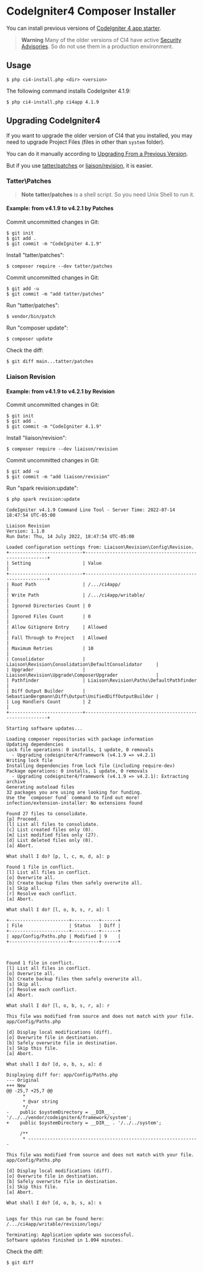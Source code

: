 # CodeIgniter4 Composer Installer

You can install previous versions of [CodeIgniter 4 app starter](https://github.com/codeigniter4/appstarter).

> **Warning**
> Many of the older versions of CI4 have active [Security Advisories](https://github.com/codeigniter4/CodeIgniter4/security/advisories). So do not use them in a production environment.

## Usage

```console
$ php ci4-install.php <dir> <version>
```

The following command installs CodeIgniter 4.1.9:
```console
$ php ci4-install.php ci4app 4.1.9
```

## Upgrading CodeIgniter4

If you want to upgrade the older version of CI4 that you installed, you may need to upgrade Project Files (files in other than `system` folder).

You can do it manually according to [Upgrading From a Previous Version](https://codeigniter4.github.io/CodeIgniter4/installation/upgrading.html).

But if you use [tatter/patches](https://github.com/tattersoftware/codeigniter4-patches) or [liaison/revision](https://github.com/paulbalandan/liaison-revision), it is easier.

### Tatter\Patches

> **Note**
> **tatter/patches** is a shell script. So you need Unix Shell to run it.

#### Example: from v4.1.9 to v4.2.1 by Patches

Commit uncommitted changes in Git:
```console
$ git init
$ git add .
$ git commit -m "CodeIgniter 4.1.9"
```

Install "tatter/patches":
```console
$ composer require --dev tatter/patches
```

Commit uncommitted changes in Git:
```console
$ git add -u
$ git commit -m "add tatter/patches"
```

Run "tatter/patches":
```console
$ vendor/bin/patch
```

Run "composer update":
```console
$ composer update
```

Check the diff:
```console
$ git diff main...tatter/patches
```

### Liaison Revision

#### Example: from v4.1.9 to v4.2.1 by Revision

Commit uncommitted changes in Git:
```console
$ git init
$ git add .
$ git commit -m "CodeIgniter 4.1.9"
```

Install "liaison/revision":
```console
$ composer require --dev liaison/revision
```

Commit uncommitted changes in Git:
```console
$ git add -u
$ git commit -m "add liaison/revision"
```

Run "spark revision:update":
```console
$ php spark revision:update
```

```console
CodeIgniter v4.1.9 Command Line Tool - Server Time: 2022-07-14 18:47:54 UTC-05:00

Liaison Revision
Version: 1.1.0
Run Date: Thu, 14 July 2022, 18:47:54 UTC-05:00

Loaded configuration settings from: Liaison\Revision\Config\Revision.
+---------------------------+--------------------------------------------------------+
| Setting                   | Value                                                  |
+---------------------------+--------------------------------------------------------+
| Root Path                 | /.../ci4app/                                           |
| Write Path                | /.../ci4app/writable/                                  |
| Ignored Directories Count | 0                                                      |
| Ignored Files Count       | 0                                                      |
| Allow Gitignore Entry     | Allowed                                                |
| Fall Through to Project   | Allowed                                                |
| Maximum Retries           | 10                                                     |
| Consolidator              | Liaison\Revision\Consolidation\DefaultConsolidator     |
| Upgrader                  | Liaison\Revision\Upgrade\ComposerUpgrader              |
| Pathfinder                | Liaison\Revision\Paths\DefaultPathfinder               |
| Diff Output Builder       | SebastianBergmann\Diff\Output\UnifiedDiffOutputBuilder |
| Log Handlers Count        | 2                                                      |
+---------------------------+--------------------------------------------------------+

Starting software updates...

Loading composer repositories with package information
Updating dependencies
Lock file operations: 0 installs, 1 update, 0 removals
  - Upgrading codeigniter4/framework (v4.1.9 => v4.2.1)
Writing lock file
Installing dependencies from lock file (including require-dev)
Package operations: 0 installs, 1 update, 0 removals
  - Upgrading codeigniter4/framework (v4.1.9 => v4.2.1): Extracting archive
Generating autoload files
32 packages you are using are looking for funding.
Use the `composer fund` command to find out more!
infection/extension-installer: No extensions found

Found 27 files to consolidate.
[p] Proceed.
[l] List all files to consolidate.
[c] List created files only (0).
[m] List modified files only (27).
[d] List deleted files only (0).
[a] Abort.

What shall I do? [p, l, c, m, d, a]: p

Found 1 file in conflict.
[l] List all files in conflict.
[o] Overwrite all.
[b] Create backup files then safely overwrite all.
[s] Skip all.
[r] Resolve each conflict.
[a] Abort.

What shall I do? [l, o, b, s, r, a]: l

+----------------------+----------+------+
| File                 | Status   | Diff |
+----------------------+----------+------+
| app/Config/Paths.php | Modified | 9    |
+----------------------+----------+------+



Found 1 file in conflict.
[l] List all files in conflict.
[o] Overwrite all.
[b] Create backup files then safely overwrite all.
[s] Skip all.
[r] Resolve each conflict.
[a] Abort.

What shall I do? [l, o, b, s, r, a]: r

This file was modified from source and does not match with your file.
app/Config/Paths.php

[d] Display local modifications (diff).
[o] Overwrite file in destination.
[b] Safely overwrite file in destination.
[s] Skip this file.
[a] Abort.

What shall I do? [d, o, b, s, a]: d

Displaying diff for: app/Config/Paths.php
--- Original
+++ New
@@ -25,7 +25,7 @@
      *
      * @var string
      */
-    public $systemDirectory = __DIR__ . '/../../vendor/codeigniter4/framework/system';
+    public $systemDirectory = __DIR__ . '/../../system';
 
     /**
      * ---------------------------------------------------------------

This file was modified from source and does not match with your file.
app/Config/Paths.php

[d] Display local modifications (diff).
[o] Overwrite file in destination.
[b] Safely overwrite file in destination.
[s] Skip this file.
[a] Abort.

What shall I do? [d, o, b, s, a]: s


Logs for this run can be found here:
/.../ci4app/writable/revision/logs/

Terminating: Application update was successful.
Software updates finished in 1.094 minutes.
```

Check the diff:
```console
$ git diff
```
